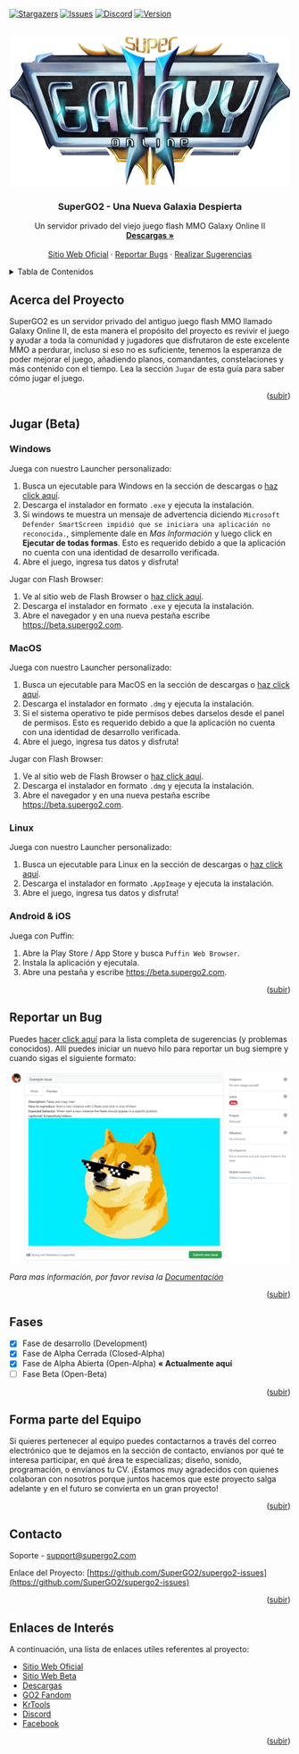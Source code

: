 

<div id="top"></div>

[![Stargazers][stars-shield]][stars-url]
[![Issues][issues-shield]][issues-url]
[![Discord][discord-shield]][discord-url]
[![Version][version-shield]][version-url]



<!-- PROJECT LOGO -->
<br />
<div align="center">
  <a href="https://github.com/othneildrew/Best-README-Template">
    <img src="images/logo.png" alt="Logo" width="593.5" height="270">
  </a>

  <h3 align="center">SuperGO2 - Una Nueva Galaxia Despierta</h3>

  <p align="center">
    Un servidor privado del viejo juego flash MMO Galaxy Online II
    <br />
    <a href="https://github.com/SuperGO2/supergo2-issues/releases/tag/beta"><strong>Descargas »</strong></a>
    <br />
    <br />
    <a href="https://supergo2.com">Sitio Web Oficial</a>
    ·
    <a href="https://github.com/SuperGO2/supergo2-issues/issues">Reportar Bugs</a>
    ·
    <a href="https://github.com/SuperGO2/supergo2-issues/issues">Realizar Sugerencias</a>
  </p>
</div>



<!-- TABLE OF CONTENTS -->
<details>
  <summary>Tabla de Contenidos</summary>
  <ol>
    <li><a href="#about-the-project">Acerca del Proyecto</a></li>
    <li><a href="#play-beta">Jugar (Closed-Alpha)</a>
      <ul>
        <li><a href="#windows">Windows</a></li>
        <li><a href="#macos">MacOS</a></li>
        <li><a href="#linux">Linux</a></li>
        <li><a href="#android-&-ios">Android & iOS</a></li>
      </ul>
    </li>
    <li><a href="#report-bug">Reportar un Bug</a></li>
    <li><a href="#roadmap">Fases</a></li>
    <li><a href="#join-the-team">Entrar al Equipo</a></li>
    <li><a href="#contact">Contacto</a></li>
    <li><a href="#interest-links">Enlaces de Interés</a></li>
  </ol>
</details>



<!-- ABOUT THE PROJECT -->
## Acerca del Proyecto

SuperGO2 es un servidor privado del antiguo juego flash MMO llamado Galaxy Online II, de esta manera el propósito del proyecto es revivir el juego y ayudar a toda la comunidad y jugadores que disfrutaron de este excelente MMO a perdurar, incluso si eso no es suficiente, tenemos la esperanza de poder mejorar el juego, añadiendo planos, comandantes, constelaciones y más contenido con el tiempo.
Lea la sección `Jugar` de esta guía para saber cómo jugar el juego.

<p align="right">(<a href="#top">subir</a>)</p>


<!-- GETTING STARTED -->
## Jugar (Beta)

### Windows

Juega con nuestro Launcher personalizado:

1. Busca un ejecutable para Windows en la sección de descargas o [haz click aquí](https://github.com/SuperGO2/supergo2-issues/releases/tag/beta).
2. Descarga el instalador en formato `.exe` y ejecuta la instalación.
3. Si windows te muestra un mensaje de advertencia diciendo `Microsoft Defender SmartScreen impidió que se iniciara una aplicación no reconocida.`, simplemente dale en _Mas Información_ y luego click en **Ejecutar de todas formas**. Esto es requerido debido a que la aplicación no cuenta con una identidad de desarrollo verificada.
4. Abre el juego, ingresa tus datos y disfruta!

Jugar con Flash Browser:

1. Ve al sitio web de Flash Browser o [haz click aquí](https://flash.pm/browser/).
2. Descarga el instalador en formato `.exe` y ejecuta la instalación.
3. Abre el navegador y en una nueva pestaña escribe https://beta.supergo2.com.

### MacOS

Juega con nuestro Launcher personalizado:

1. Busca un ejecutable para MacOS en la sección de descargas o [haz click aquí](https://github.com/SuperGO2/supergo2-issues/releases/tag/beta).
2. Descarga el instalador en formato `.dmg` y ejecuta la instalación.
3. Si el sistema operativo te pide permisos debes darselos desde el panel de permisos. Esto es requerido debido a que la aplicación no cuenta con una identidad de desarrollo verificada.
4. Abre el juego, ingresa tus datos y disfruta!

Jugar con Flash Browser:


1. Ve al sitio web de Flash Browser o [haz click aquí](https://flash.pm/browser/).
2. Descarga el instalador en formato `.dmg` y ejecuta la instalación.
3. Abre el navegador y en una nueva pestaña escribe https://beta.supergo2.com.

### Linux

Juega con nuestro Launcher personalizado:

1. Busca un ejecutable para Linux en la sección de descargas o [haz click aquí](https://github.com/SuperGO2/supergo2-issues/releases/tag/beta).
2. Descarga el instalador en formato `.AppImage` y ejecuta la instalación.
3. Abre el juego, ingresa tus datos y disfruta!

### Android & iOS

Juega con Puffin:

1. Abre la Play Store / App Store y busca `Puffin Web Browser`.
2. Instala la aplicación y ejecutala.
3. Abre una pestaña y escribe https://beta.supergo2.com.

<p align="right">(<a href="#top">subir</a>)</p>



<!-- USAGE EXAMPLES -->
## Reportar un Bug

Puedes [hacer click aquí](https://github.com/SuperGO2/supergo2-issues/issues) para la lista completa de sugerencias (y problemas conocidos). Allí puedes iniciar un nuevo hilo para reportar un bug siempre y cuando sigas el siguiente formato:

<img src="images/issue-example.png" alt="Issue Example">

_Para mas información, por favor revisa la [Documentación](https://github.com/SuperGO2/supergo2-issues/wiki)_

<p align="right">(<a href="#top">subir</a>)</p>



<!-- ROADMAP -->
## Fases

- [x] Fase de desarrollo (Development)
- [x] Fase de Alpha Cerrada (Closed-Alpha)
- [x] Fase de Alpha Abierta (Open-Alpha) **« Actualmente aquí**
- [ ] Fase Beta (Open-Beta)

<p align="right">(<a href="#top">subir</a>)</p>



<!-- CONTRIBUTING -->
## Forma parte del Equipo

Si quieres pertenecer al equipo puedes contactarnos a través del correo electrónico que te dejamos en la sección de contacto, envíanos por qué te interesa participar, en qué área te especializas; diseño, sonido, programación, o envíanos tu CV. ¡Estamos muy agradecidos con quienes colaboran con nosotros porque juntos hacemos que este proyecto salga adelante y en el futuro se convierta en un gran proyecto!

<p align="right">(<a href="#top">subir</a>)</p>


<!-- CONTACT -->
## Contacto

Soporte - support@supergo2.com

Enlace del Proyecto: [https://github.com/SuperGO2/supergo2-issues](https://github.com/SuperGO2/supergo2-issues)

<p align="right">(<a href="#top">subir</a>)</p>



<!-- ACKNOWLEDGMENTS -->
## Enlaces de Interés

A continuación, una lista de enlaces utiles referentes al proyecto:

* [Sitio Web Oficial](https://supergo2.com)
* [Sitio Web Beta](https://beta.supergo2.com)
* [Descargas](https://github.com/SuperGO2/supergo2-issues/releases)
* [GO2 Fandom](https://galaxyonlineii.fandom.com)
* [KrTools](https://krtools.deajae.co.uk)
* [Discord](https://discord.gg/ApPQErfvJw)
* [Facebook](https://www.facebook.com/supergo2)

<p align="right">(<a href="#top">subir</a>)</p>



<!-- MARKDOWN LINKS & IMAGES -->
<!-- https://www.markdownguide.org/basic-syntax/#reference-style-links -->
[stars-shield]: https://img.shields.io/github/stars/SuperGO2/supergo2-issues.svg?style=for-the-badge
[stars-url]: https://github.com/SuperGO2/supergo2-issues/stargazers
[issues-shield]: https://img.shields.io/github/issues/SuperGO2/supergo2-issues.svg?style=for-the-badge
[issues-url]: https://github.com/SuperGO2/supergo2-issues/issues
[discord-shield]: https://img.shields.io/discord/777841529821331487?logo=discord&logoColor=white&style=for-the-badge
[discord-url]: https://discord.gg/ApPQErfvJw
[version-shield]: https://img.shields.io/badge/Version-v2022.2.pro--dev-blueviolet?logo=data:image/svg%2bxml;base64,PHN2ZyB4bWxucz0iaHR0cDovL3d3dy53My5vcmcvMjAwMC9zdmciIHZlcnNpb249IjEiIHdpZHRoPSI2MDAiIGhlaWdodD0iNjAwIj48cGF0aCBkPSJNMTI5IDExMWMtNTUgNC05MyA2Ni05MyA3OEwwIDM5OGMtMiA3MCAzNiA5MiA2OSA5MWgxYzc5IDAgODctNTcgMTMwLTEyOGgyMDFjNDMgNzEgNTAgMTI4IDEyOSAxMjhoMWMzMyAxIDcxLTIxIDY5LTkxbC0zNi0yMDljMC0xMi00MC03OC05OC03OGgtMTBjLTYzIDAtOTIgMzUtOTIgNDJIMjM2YzAtNy0yOS00Mi05Mi00MmgtMTV6IiBmaWxsPSIjZmZmIi8+PC9zdmc+&logoColor=white&style=for-the-badge
[version-url]: https://supergo2.com
